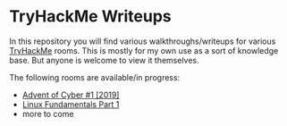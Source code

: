 # TryHackMe Writeups

In this repository you will find various walkthroughs/writeups for various [TryHackMe](https://tryhackme.com/) rooms. This is mostly for my own use as a sort of knowledge base. But anyone is welcome to view it themselves.

The following rooms are available/in progress:

- [Advent of Cyber #1 [2019]](25daysofchristmas/25daysofchristmas.md)
- [Linux Fundamentals Part 1](linuxfundamentalspart1/linuxfundamentalspart1.md)
- more to come
